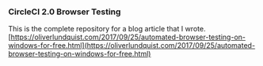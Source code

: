 ### CircleCI 2.0 Browser Testing
This is the complete repository for a blog article that I wrote. [https://oliverlundquist.com/2017/09/25/automated-browser-testing-on-windows-for-free.html](https://oliverlundquist.com/2017/09/25/automated-browser-testing-on-windows-for-free.html)
